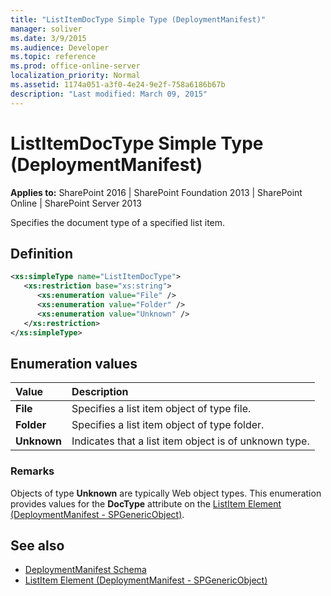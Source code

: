 ```yaml
---
title: "ListItemDocType Simple Type (DeploymentManifest)"
manager: soliver
ms.date: 3/9/2015
ms.audience: Developer
ms.topic: reference
ms.prod: office-online-server
localization_priority: Normal
ms.assetid: 1174a051-a3f0-4e24-9e2f-758a6186b67b
description: "Last modified: March 09, 2015"
---
```


# ListItemDocType Simple Type (DeploymentManifest)

**Applies to:** SharePoint 2016 | SharePoint Foundation 2013 | SharePoint Online | SharePoint Server 2013 
  
Specifies the document type of a specified list item.

## Definition

```XML
<xs:simpleType name="ListItemDocType">
   <xs:restriction base="xs:string">
      <xs:enumeration value="File" />
      <xs:enumeration value="Folder" />
      <xs:enumeration value="Unknown" />
   </xs:restriction>
</xs:simpleType>

```

## Enumeration values

|**Value**|**Description**|
|:-----|:-----|
|**File** <br/> |Specifies a list item object of type file.  <br/> |
|**Folder** <br/> |Specifies a list item object of type folder.  <br/> |
|**Unknown** <br/> |Indicates that a list item object is of unknown type.  <br/> |
   
### Remarks

Objects of type **Unknown** are typically Web object types. This enumeration provides values for the **DocType** attribute on the [ListItem Element (DeploymentManifest - SPGenericObject)](listitem-element-deploymentmanifestspgenericobject.md).
  
## See also

- [DeploymentManifest Schema](deploymentmanifest-schema.md)
- [ListItem Element (DeploymentManifest - SPGenericObject)](listitem-element-deploymentmanifestspgenericobject.md)

